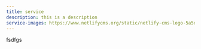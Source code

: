 ```yaml
---
title: service
description: this is a description
service-images: https://www.netlifycms.org/static/netlify-cms-logo-5a5d3304b7d2d77ea281363a71dcc970.svg
---
```

fsdfgs